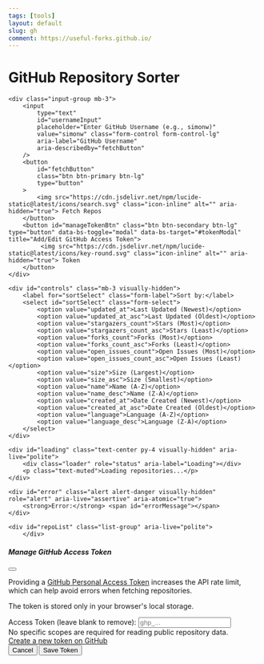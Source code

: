 ```yaml
---
tags: [tools]
layout: default
slug: gh
comment: https://useful-forks.github.io/
---
```

<script src="https://cdn.jsdelivr.net/npm/bootstrap@5.3.0/dist/js/bootstrap.bundle.min.js" defer></script>
<style>
    .loader {
        border: 4px solid #f3f3f3; /* Light grey */
        border-top: 4px solid #0d6efd; /* Bootstrap primary blue */
        border-radius: 50%;
        width: 30px;
        height: 30px;
        animation: spin 1s linear infinite;
        margin: 1rem auto; /* Center the loader */
    }

    @keyframes spin {
        0% { transform: rotate(0deg); }
        100% { transform: rotate(360deg); }
    }

    .icon-inline {
        display: inline-block;
        vertical-align: middle;
        width: 1em;
        height: 1em;
        margin-right: 0.25em;
        margin-bottom: 0.1em;
        filter: brightness(0) saturate(100%) invert(39%) sepia(7%) saturate(1185%) hue-rotate(176deg) brightness(94%) contrast(89%); /* Default gray */
    }
     .btn .icon-inline {
         filter: none;
    }
    .text-warning .icon-inline {
        filter: brightness(0) saturate(100%) invert(79%) sepia(64%) saturate(420%) hue-rotate(359deg) brightness(104%) contrast(94%);
    }
    .text-danger .icon-inline {
         filter: brightness(0) saturate(100%) invert(27%) sepia(52%) saturate(5700%) hue-rotate(341deg) brightness(93%) contrast(91%);
    }

    .repo-card {
        word-wrap: break-word;
        overflow-wrap: break-word;
    }
    .repo-card h5 a {
        word-break: break-all;
    }
    .repo-meta span {
        white-space: nowrap;
    }
    .repo-details {
        font-size: 0.875rem;
    }
</style>
<div class="container mt-4" id="gh-sorter-container">
    <h1 class="mb-4 text-center h3">GitHub Repository Sorter</h1>

    <div class="input-group mb-3">
        <input
            type="text"
            id="usernameInput"
            placeholder="Enter GitHub Username (e.g., simonw)"
            value="simonw" class="form-control form-control-lg"
            aria-label="GitHub Username"
            aria-describedby="fetchButton"
        />
        <button
            id="fetchButton"
            class="btn btn-primary btn-lg"
            type="button"
        >
            <img src="https://cdn.jsdelivr.net/npm/lucide-static@latest/icons/search.svg" class="icon-inline" alt="" aria-hidden="true"> Fetch Repos
        </button>
        <button id="manageTokenBtn" class="btn btn-secondary btn-lg" type="button" data-bs-toggle="modal" data-bs-target="#tokenModal" title="Add/Edit GitHub Access Token">
             <img src="https://cdn.jsdelivr.net/npm/lucide-static@latest/icons/key-round.svg" class="icon-inline" alt="" aria-hidden="true"> Token
        </button>
    </div>

    <div id="controls" class="mb-3 visually-hidden">
        <label for="sortSelect" class="form-label">Sort by:</label>
        <select id="sortSelect" class="form-select">
            <option value="updated_at">Last Updated (Newest)</option>
            <option value="updated_at_asc">Last Updated (Oldest)</option>
            <option value="stargazers_count">Stars (Most)</option>
            <option value="stargazers_count_asc">Stars (Least)</option>
            <option value="forks_count">Forks (Most)</option>
            <option value="forks_count_asc">Forks (Least)</option>
            <option value="open_issues_count">Open Issues (Most)</option>
            <option value="open_issues_count_asc">Open Issues (Least)</option>
            <option value="size">Size (Largest)</option>
            <option value="size_asc">Size (Smallest)</option>
            <option value="name">Name (A-Z)</option>
            <option value="name_desc">Name (Z-A)</option>
            <option value="created_at">Date Created (Newest)</option>
            <option value="created_at_asc">Date Created (Oldest)</option>
            <option value="language">Language (A-Z)</option>
            <option value="language_desc">Language (Z-A)</option>
        </select>
    </div>

    <div id="loading" class="text-center py-4 visually-hidden" aria-live="polite">
        <div class="loader" role="status" aria-label="Loading"></div>
        <p class="text-muted">Loading repositories...</p>
    </div>

    <div id="error" class="alert alert-danger visually-hidden" role="alert" aria-live="assertive" aria-atomic="true">
        <strong>Error:</strong> <span id="errorMessage"></span>
    </div>

    <div id="repoList" class="list-group" aria-live="polite">
        </div>
</div>

<div class="modal fade" id="tokenModal" tabindex="-1" aria-labelledby="tokenModalLabel" aria-hidden="true">
  <div class="modal-dialog">
    <div class="modal-content">
      <div class="modal-header">
        <h5 class="modal-title" id="tokenModalLabel">Manage GitHub Access Token</h5>
        <button type="button" class="btn-close" data-bs-dismiss="modal" aria-label="Close"></button>
      </div>
      <div class="modal-body">
        <p>Providing a <a href="https://docs.github.com/en/authentication/keeping-your-account-and-data-secure/managing-your-personal-access-tokens" target="_blank" rel="noopener noreferrer">GitHub Personal Access Token</a> increases the API rate limit, which can help avoid errors when fetching repositories.</p>
        <p>The token is stored only in your browser's local storage.</p>
        <div class="mb-3">
            <label for="tokenInput" class="form-label">Access Token (leave blank to remove):</label>
            <input type="password" class="form-control" id="tokenInput" placeholder="ghp_..." aria-describedby="tokenHelp">
             <div id="tokenHelp" class="form-text">No specific scopes are required for reading public repository data.</div>
        </div>
         <a href="https://github.com/settings/tokens/new?description=Framework1_Repo_Sorter" target="_blank" rel="noopener noreferrer" class="btn btn-sm btn-outline-secondary">
              Create a new token on GitHub
         </a>
      </div>
      <div class="modal-footer">
        <button type="button" class="btn btn-secondary" data-bs-dismiss="modal">Cancel</button>
        <button type="button" class="btn btn-primary" id="saveTokenBtn">Save Token</button>
      </div>
    </div>
  </div>
</div>


<script>
    // --- Wait for DOMContentLoaded ---
    document.addEventListener('DOMContentLoaded', () => {

        // --- DOM Element References ---
        const usernameInput = document.getElementById('usernameInput');
        const fetchButton = document.getElementById('fetchButton');
        const sortSelect = document.getElementById('sortSelect');
        const repoList = document.getElementById('repoList');
        const loading = document.getElementById('loading');
        const errorDiv = document.getElementById('error');
        const errorMessage = document.getElementById('errorMessage');
        const controlsDiv = document.getElementById('controls');
        // NEW: Token Modal Elements
        const tokenModalEl = document.getElementById('tokenModal');
        const tokenInput = document.getElementById('tokenInput');
        const saveTokenBtn = document.getElementById('saveTokenBtn');
        const manageTokenBtn = document.getElementById('manageTokenBtn');

        // --- State Variables ---
        let currentRepos = []; // Stores the fetched user repositories

        // --- NEW: Constants & Token State ---
        const GITHUB_TOKEN_KEY = 'framework1_github_token'; // Use a unique key
        let githubToken = localStorage.getItem(GITHUB_TOKEN_KEY) || null;

        // --- Utility Functions ---
        function showElement(el) {
            el?.classList.remove('visually-hidden');
        }
        function hideElement(el) {
            el?.classList.add('visually-hidden');
        }
        function escapeHtml(unsafe) {
            if (unsafe === null || typeof unsafe === 'undefined') return '';
            return unsafe.toString()
                 .replace(/&/g, "&amp;")
                 .replace(/</g, "&lt;")
                 .replace(/>/g, "&gt;")
                 .replace(/"/g, "&quot;")
                 .replace(/'/g, "&#039;");
        }

        // --- NEW: Access Token Handling ---
        function saveToken() {
            const token = tokenInput.value.trim();
            if (token) {
                localStorage.setItem(GITHUB_TOKEN_KEY, token);
                githubToken = token; // Update state variable
                console.log('GitHub token saved.');
            } else {
                localStorage.removeItem(GITHUB_TOKEN_KEY);
                githubToken = null; // Update state variable
                console.log('GitHub token removed.');
            }
            bootstrap.Modal.getInstance(tokenModalEl).hide();
            updateTokenButton();
        }

        function loadToken() {
            // Load token from storage into the input field when modal is shown
            tokenInput.value = localStorage.getItem(GITHUB_TOKEN_KEY) || '';
            // Update button appearance based on whether token exists in storage
            githubToken = localStorage.getItem(GITHUB_TOKEN_KEY) || null;
            updateTokenButton();
        }

         function updateTokenButton() {
            // Change button style/title based on token presence
            const tokenExists = !!githubToken;
            manageTokenBtn.classList.toggle('btn-success', tokenExists);
            manageTokenBtn.classList.toggle('btn-secondary', !tokenExists);
            manageTokenBtn.title = tokenExists ? 'Edit GitHub Access Token' : 'Add GitHub Access Token';
        }

        // --- Error Handling UI ---
        function showError(message) {
            if (errorMessage && errorDiv) {
                errorMessage.textContent = message;
                showElement(errorDiv);
            } else {
                console.error("Error display elements not found!");
            }
        }
        function hideError() {
            if (errorDiv) {
                hideElement(errorDiv);
                if (errorMessage) errorMessage.textContent = '';
            }
        }

        // --- API Fetch Function (Modified to use Token) ---
        async function fetchRepos(username) {
            if (!username) {
                showError("Please enter a GitHub username.");
                return;
            }

            hideError();
            showElement(loading);
            repoList.innerHTML = '';
            hideElement(controlsDiv);
            currentRepos = [];

            // --- NEW: Prepare Fetch Options with Token ---
            const headers = {
                'Accept': 'application/vnd.github.v3+json', // Good practice
            };
            if (githubToken) {
                headers['Authorization'] = `Bearer ${githubToken}`;
                console.log("Using GitHub token for API request.");
            } else {
                console.log("Making unauthenticated API request.");
            }
            const fetchOptions = { headers: headers };
            // --- End NEW ---

            // Fetch Data (Paginated - simplified loop)
            let allRepos = [];
            let page = 1;
            const perPage = 100;
            let morePages = true;

            try {
                while(morePages) {
                    // Construct API URL with pagination
                    const apiUrl = `https://api.github.com/users/${username}/repos?sort=updated&direction=desc&per_page=${perPage}&page=${page}`;
                    console.log(`Fetching: ${apiUrl}`);
                    const response = await fetch(apiUrl, fetchOptions); // Use fetchOptions

                    // Handle API Response Status
                    if (!response.ok) {
                        let errorMsg = `Failed to fetch repositories (Status: ${response.status})`;
                        if (response.status === 404) {
                            errorMsg = `User '${username}' not found.`;
                        } else if (response.status === 403) {
                            const rateLimitRemaining = response.headers.get('X-RateLimit-Remaining');
                            const rateLimitReset = response.headers.get('X-RateLimit-Reset');
                            errorMsg = 'API request forbidden (403). ';
                            if (rateLimitRemaining === '0' && rateLimitReset) {
                                const resetTime = new Date(parseInt(rateLimitReset, 10) * 1000);
                                const minutesToWait = Math.ceil((resetTime.getTime() - Date.now()) / 60000);
                                errorMsg += `Rate limit likely exceeded. Please wait ~${minutesToWait} minute(s).`;
                                // --- NEW: Suggest Token ---
                                if (!githubToken) {
                                    errorMsg += ' Or add a GitHub Access Token via the Token button for higher limits.';
                                    // Optionally auto-show the modal:
                                    // bootstrap.Modal.getOrCreateInstance(tokenModalEl).show();
                                } else {
                                     errorMsg += ' Check if your token is valid or has sufficient permissions.';
                                }
                                // --- End NEW ---
                            } else {
                                errorMsg += 'This might be due to rate limiting or other permission issues.';
                            }
                        }
                        throw new Error(errorMsg); // Throw error to be caught below
                    }

                    // Process Successful Response Page
                    const repos = await response.json();
                    if (repos.length === 0 || repos.length < perPage) {
                        morePages = false; // Last page
                    }
                    allRepos = allRepos.concat(repos);
                    page++;

                    // Check Link header for pagination (more robust way)
                    const linkHeader = response.headers.get('Link');
                    if (!linkHeader || !linkHeader.includes('rel="next"')) {
                        morePages = false;
                    }
                     // Optional safety break
                    if (page > 20) {
                        console.warn("Stopping fetch after 20 pages to prevent excessive requests.");
                        morePages = false;
                    }
                } // End while loop

                currentRepos = allRepos;
                console.log(`Fetched ${currentRepos.length} total repositories.`);

                // Handle No Repositories Found
                if (currentRepos.length === 0) {
                    repoList.innerHTML = '<p class="text-center text-muted mt-3">This user has no public repositories.</p>';
                } else {
                    // Display Repositories and Controls
                    sortSelect.value = 'updated_at'; // Match initial API sort
                    sortAndDisplayRepos();
                    showElement(controlsDiv);
                }

            } catch (err) {
                // Handle Fetch Errors
                console.error("Fetch error:", err);
                showError(err.message || "An unknown error occurred during fetching.");
                currentRepos = [];
                repoList.innerHTML = ''; // Ensure list is empty on error
            } finally {
                // Final UI Cleanup
                hideElement(loading);
            }
        }

        // --- Sorting Function (Unchanged from Framework1) ---
        function sortRepos(repos, sortBy) {
            const getLang = (repo) => repo.language ? repo.language.toLowerCase() : 'zzzz';
            const sorted = [...repos]; // Create a mutable copy
            sorted.sort((a, b) => {
                switch (sortBy) {
                    case 'stargazers_count': return b.stargazers_count - a.stargazers_count;
                    case 'stargazers_count_asc': return a.stargazers_count - b.stargazers_count;
                    case 'forks_count': return b.forks_count - a.forks_count;
                    case 'forks_count_asc': return a.forks_count - b.forks_count;
                    case 'open_issues_count': return b.open_issues_count - a.open_issues_count;
                    case 'open_issues_count_asc': return a.open_issues_count - b.open_issues_count;
                    case 'size': return b.size - a.size;
                    case 'size_asc': return a.size - b.size;
                    case 'updated_at': return new Date(b.updated_at).getTime() - new Date(a.updated_at).getTime();
                    case 'updated_at_asc': return new Date(a.updated_at).getTime() - new Date(b.updated_at).getTime();
                    case 'created_at': return new Date(b.created_at).getTime() - new Date(a.created_at).getTime();
                    case 'created_at_asc': return new Date(a.created_at).getTime() - new Date(b.created_at).getTime();
                    case 'name': return a.name.localeCompare(b.name);
                    case 'name_desc': return b.name.localeCompare(a.name);
                    case 'language':
                        const langA = getLang(a);
                        const langB = getLang(b);
                        if (langA === langB) return a.name.localeCompare(b.name);
                        return langA.localeCompare(langB);
                    case 'language_desc':
                        const langADesc = getLang(a);
                        const langBDesc = getLang(b);
                        if (langADesc === langBDesc) return a.name.localeCompare(b.name);
                        return langBDesc.localeCompare(langADesc);
                    default: return 0;
                }
            });
            return sorted;
        }

        // --- Display Function (Unchanged from Framework1) ---
        function displayRepos(repos) {
            if (!repoList) return;
            repoList.innerHTML = '';

            if (repos.length === 0 && currentRepos.length > 0) {
                repoList.innerHTML = '<p class="text-center text-muted mt-3">No repositories match the current criteria.</p>';
                return;
            }

            repos.forEach(repo => {
                const repoCard = document.createElement('div');
                repoCard.className = 'list-group-item list-group-item-action flex-column align-items-start repo-card p-3 mb-2 border rounded';

                const updatedAt = new Date(repo.updated_at).toLocaleDateString('en-US', { year: 'numeric', month: 'short', day: 'numeric' });
                const createdAt = new Date(repo.created_at).toLocaleDateString('en-US', { year: 'numeric', month: 'short', day: 'numeric' });
                const description = repo.description ? escapeHtml(repo.description) : '<em class="text-muted">No description provided.</em>';
                const language = repo.language ? `<span class="badge bg-secondary me-2">${escapeHtml(repo.language)}</span>` : '';
                let sizeText = `${repo.size} KB`;
                if (repo.size > 1024) {
                    sizeText = `${(repo.size / 1024).toFixed(1)} MB`;
                }

                const sizeIconUrl = 'https://cdn.jsdelivr.net/npm/lucide-static@latest/icons/database.svg';
                const starIconUrl = 'https://cdn.jsdelivr.net/npm/lucide-static@latest/icons/star.svg';
                const forkIconUrl = 'https://cdn.jsdelivr.net/npm/lucide-static@latest/icons/git-fork.svg';
                const issueIconUrl = 'https://cdn.jsdelivr.net/npm/lucide-static@latest/icons/alert-circle.svg';
                const createdIconUrl = 'https://cdn.jsdelivr.net/npm/lucide-static@latest/icons/calendar.svg';

                repoCard.innerHTML = `
                    <div class="d-flex w-100 justify-content-between mb-1">
                        <h5 class="mb-1 text-primary">
                            <a href="${repo.html_url}" target="_blank" rel="noopener noreferrer" class="text-decoration-none">
                                ${escapeHtml(repo.name)}
                            </a>
                        </h5>
                        <small class="text-muted">Updated: ${updatedAt}</small>
                    </div>
                    <p class="mb-2 repo-description">${description}</p>
                    <div class="d-flex justify-content-between align-items-center repo-details text-muted flex-wrap">
                        <div class="mb-1 mb-md-0">
                            ${language}
                            <span title="Repository Size">
                                <img src="${sizeIconUrl}" class="icon-inline" alt="" aria-hidden="true"> ${sizeText}
                            </span>
                        </div>
                        <div class="repo-meta text-nowrap">
                            <span class="ms-md-3 ms-2 text-warning" title="Stars">
                                <img src="${starIconUrl}" class="icon-inline" alt="" aria-hidden="true"> ${repo.stargazers_count}
                            </span>
                            <span class="ms-md-3 ms-2" title="Forks">
                                <img src="${forkIconUrl}" class="icon-inline" alt="" aria-hidden="true"> ${repo.forks_count}
                            </span>
                            <span class="ms-md-3 ms-2 text-danger" title="Open Issues">
                                <img src="${issueIconUrl}" class="icon-inline" alt="" aria-hidden="true"> ${repo.open_issues_count}
                            </span>
                            <span class="ms-md-3 ms-2" title="Created Date">
                                <img src="${createdIconUrl}" class="icon-inline" alt="" aria-hidden="true"> ${createdAt}
                            </span>
                        </div>
                    </div>
                `;
                repoList.appendChild(repoCard);
            });
        }

        // --- Sort and Display Helper (Unchanged from Framework1) ---
        function sortAndDisplayRepos() {
            if (!sortSelect) return;
            const sortBy = sortSelect.value;
            const sortedRepos = sortRepos(currentRepos, sortBy);
            displayRepos(sortedRepos);
        }

        // --- Event Listeners ---
        if (fetchButton && usernameInput) {
            fetchButton.addEventListener('click', () => {
                fetchRepos(usernameInput.value.trim());
            });

            usernameInput.addEventListener('keypress', (event) => {
                if (event.key === 'Enter') {
                    event.preventDefault();
                    fetchRepos(usernameInput.value.trim());
                }
            });
        } else {
            console.error("Fetch button or username input not found!");
        }

        if (sortSelect) {
            sortSelect.addEventListener('change', sortAndDisplayRepos);
        } else {
            console.error("Sort select dropdown not found!");
        }

        // --- NEW: Token Event Listeners ---
        if (saveTokenBtn) {
            saveTokenBtn.addEventListener('click', saveToken);
        }
         // Add listener to load token state when modal is shown
        tokenModalEl.addEventListener('show.bs.modal', loadToken);


        // --- Initial Page Load ---
        loadToken(); // Load token status for button styling on page load
        hideElement(controlsDiv);
        hideElement(errorDiv);
        hideElement(loading);

        // Fetch repos for the default username if input exists and has value
        if (usernameInput && usernameInput.value.trim()) {
            fetchRepos(usernameInput.value.trim());
        } else if (!usernameInput) {
            console.error("Username input not found on DOMContentLoaded!");
        }
    }); // End DOMContentLoaded
</script>
